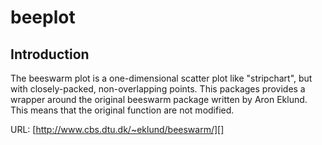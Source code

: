 beeplot
=======

## Introduction
The beeswarm plot is a one-dimensional scatter plot like "stripchart", but with closely-packed, non-overlapping points. This packages provides a wrapper around the original beeswarm package written by Aron Eklund. This means that the original function are not modified.

URL: [http://www.cbs.dtu.dk/~eklund/beeswarm/][]